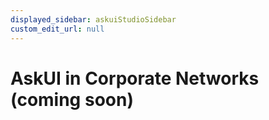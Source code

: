 ```yaml
---
displayed_sidebar: askuiStudioSidebar
custom_edit_url: null
---
```


# AskUI in Corporate Networks (coming soon)
